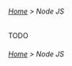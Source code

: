 ###### [Home](../../../../README.md) > Node JS

TODO

###### [Home](../../../../README.md) > Node JS
